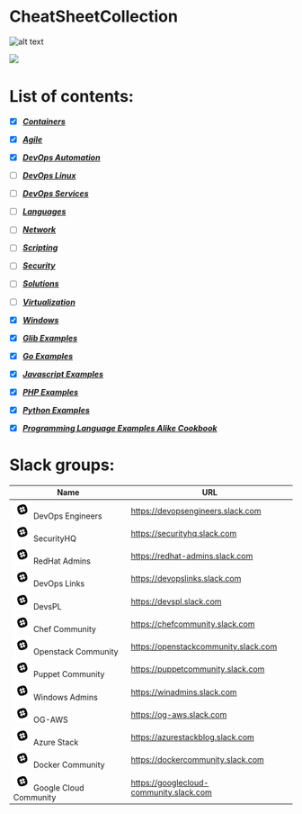 # CheatSheetCollection

![alt text](https://www.researchgate.net/profile/Henrique_Gaspar/publication/325361376/figure/fig2/AS:630135694831618@1527247465316/DevOps-as-culture-in-software-development-Kornilova-2018.png)

![](https://cookbook.fortinet.com/wp-content/uploads/sysadmin_notes-logo-2.gif)

# List of contents:
- [X] ***[Containers](Containers/List.md)***
- [X] ***[Agile](Agile/List.md)***
- [X] ***[DevOps Automation](DevOps_Automation/List.md)***
- [ ] ***[DevOps Linux](DevOps_Linux/List.md)***
- [ ] ***[DevOps Services](DevOpsServices/List.md)***
- [ ] ***[Languages](Languages/List.md)***
- [ ] ***[Network](Network/List.md)***
- [ ] ***[Scripting](Scripts/List.md)***
- [ ] ***[Security](Security/List.md)***
- [ ] ***[Solutions](Solutions/List.md)***
- [ ] ***[Virtualization](Virtualization/List.md)***
- [X] ***[Windows](Windows/List.md)***
- [X] ***[Glib Examples](Glib_Examples/List.md)***
- [X] ***[Go Examples](Go_Examples/List.md)***
- [X] ***[Javascript Examples](Javascript_Examples/List.md)***
- [X] ***[PHP Examples](PHP_Examples/List.md)***
- [X] ***[Python Examples](Python_Examples/List.md)***
- [X] ***[Programming Language Examples Alike Cookbook](Programming_Language_Examples_Like_Cookbook/List.md)***


# Slack groups:

| Name                         | URL                                     |
|------------------------------|-----------------------------------------|
| ![Slack](SlackIcon.png) DevOps Engineers             | https://devopsengineers.slack.com       |
| ![Slack](SlackIcon.png) SecurityHQ                   | https://securityhq.slack.com            |
| ![Slack](SlackIcon.png) RedHat Admins                | https://redhat-admins.slack.com         |
| ![Slack](SlackIcon.png) DevOps Links                 | https://devopslinks.slack.com           |
| ![Slack](SlackIcon.png) DevsPL                       | https://devspl.slack.com                |
| ![Slack](SlackIcon.png) Chef Community               | https://chefcommunity.slack.com         |
| ![Slack](SlackIcon.png) Openstack Community          | https://openstackcommunity.slack.com    |
| ![Slack](SlackIcon.png) Puppet Community             | https://puppetcommunity.slack.com       |
| ![Slack](SlackIcon.png) Windows Admins               | https://winadmins.slack.com             |
| ![Slack](SlackIcon.png) OG-AWS                       | https://og-aws.slack.com                |
| ![Slack](SlackIcon.png) Azure Stack                  | https://azurestackblog.slack.com        |
| ![Slack](SlackIcon.png) Docker Community             | https://dockercommunity.slack.com       |
| ![Slack](SlackIcon.png) Google Cloud Community       | https://googlecloud-community.slack.com |       |
